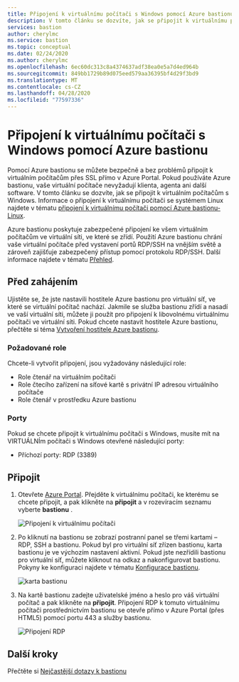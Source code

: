 ```yaml
---
title: Připojení k virtuálnímu počítači s Windows pomocí Azure bastionu
description: V tomto článku se dozvíte, jak se připojit k virtuálnímu počítači Azure s Windows pomocí Azure bastionu.
services: bastion
author: cherylmc
ms.service: bastion
ms.topic: conceptual
ms.date: 02/24/2020
ms.author: cherylmc
ms.openlocfilehash: 6ec60dc313c8a4374637adf38ea0e5a7d4ed964b
ms.sourcegitcommit: 849bb1729b89d075eed579aa36395bf4d29f3bd9
ms.translationtype: MT
ms.contentlocale: cs-CZ
ms.lasthandoff: 04/28/2020
ms.locfileid: "77597336"
---
```

# <a name="connect-to-a-windows-virtual-machine-using-azure-bastion"></a>Připojení k virtuálnímu počítači s Windows pomocí Azure bastionu

Pomocí Azure bastionu se můžete bezpečně a bez problémů připojit k virtuálním počítačům přes SSL přímo v Azure Portal. Pokud používáte Azure bastionu, vaše virtuální počítače nevyžadují klienta, agenta ani další software. V tomto článku se dozvíte, jak se připojit k virtuálním počítačům s Windows. Informace o připojení k virtuálnímu počítači se systémem Linux najdete v tématu [připojení k virtuálnímu počítači pomocí Azure bastionu-Linux](bastion-connect-vm-ssh.md).

Azure bastionu poskytuje zabezpečené připojení ke všem virtuálním počítačům ve virtuální síti, ve které se zřídí. Použití Azure bastionu chrání vaše virtuální počítače před vystavení portů RDP/SSH na vnějším světě a zároveň zajišťuje zabezpečený přístup pomocí protokolu RDP/SSH. Další informace najdete v tématu [Přehled](bastion-overview.md).

## <a name="before-you-begin"></a>Před zahájením

Ujistěte se, že jste nastavili hostitele Azure bastionu pro virtuální síť, ve které se virtuální počítač nachází. Jakmile se služba bastionu zřídí a nasadí ve vaší virtuální síti, můžete ji použít pro připojení k libovolnému virtuálnímu počítači ve virtuální síti. Pokud chcete nastavit hostitele Azure bastionu, přečtěte si téma [Vytvoření hostitele Azure bastionu](bastion-create-host-portal.md).

### <a name="required-roles"></a>Požadované role

Chcete-li vytvořit připojení, jsou vyžadovány následující role:

* Role čtenář na virtuálním počítači
* Role čtecího zařízení na síťové kartě s privátní IP adresou virtuálního počítače
* Role čtenář v prostředku Azure bastionu

### <a name="ports"></a>Porty

Pokud se chcete připojit k virtuálnímu počítači s Windows, musíte mít na VIRTUÁLNÍm počítači s Windows otevřené následující porty:

* Příchozí porty: RDP (3389)

## <a name="connect"></a><a name="rdp"></a>Připojit

1. Otevřete [Azure Portal](https://portal.azure.com). Přejděte k virtuálnímu počítači, ke kterému se chcete připojit, a pak klikněte na **připojit** a v rozevíracím seznamu vyberte **bastionu** .

   ![Připojení k virtuálnímu počítači](./media/bastion-connect-vm-rdp/connect.png)
1. Po kliknutí na bastionu se zobrazí postranní panel se třemi kartami – RDP, SSH a bastionu. Pokud byl pro virtuální síť zřízen bastionu, karta bastionu je ve výchozím nastavení aktivní. Pokud jste nezřídili bastionu pro virtuální síť, můžete kliknout na odkaz a nakonfigurovat bastionu. Pokyny ke konfiguraci najdete v tématu [Konfigurace bastionu](bastion-create-host-portal.md).

   ![karta bastionu](./media/bastion-connect-vm-rdp/bastion.png)
1. Na kartě bastionu zadejte uživatelské jméno a heslo pro váš virtuální počítač a pak klikněte na **připojit**. Připojení RDP k tomuto virtuálnímu počítači prostřednictvím bastionu se otevře přímo v Azure Portal (přes HTML5) pomocí portu 443 a služby bastionu.

   ![Připojení RDP](./media/bastion-connect-vm-rdp/443rdp.png)
 
## <a name="next-steps"></a>Další kroky

Přečtěte si [Nejčastější dotazy k bastionu](bastion-faq.md)
